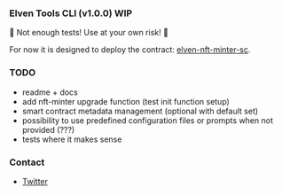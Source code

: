 ### Elven Tools CLI (v1.0.0) WIP

🚨 Not enough tests! Use at your own risk! 🚨

For now it is designed to deploy the contract: [elven-nft-minter-sc](https://github.com/juliancwirko/elven-nft-minter-sc/tree/development).

### TODO
- readme + docs
- add nft-minter upgrade function (test init function setup)
- smart contract metadata management (optional with default set)
- possibility to use predefined configuration files or prompts when not provided (???)
- tests where it makes sense

### Contact

- [Twitter](https://twitter.com/JulianCwirko)
